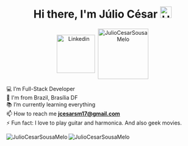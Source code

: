 <h1 align="center">Hi there, I'm Júlio César <img alt="Hi There!" width="30px" src="https://camo.githubusercontent.com/35d3d11359a49bf12aebb834cc13fd81b95eff4e/68747470733a2f2f6d656469612e67697068792e636f6d2f6d656469612f6876524a434c467a6361737252346961377a2f67697068792e676966"/></h1>

<p align="center">
<a href="https://www.linkedin.com/in/júlio-césar-s-melo/" target="blank" alt="linkedin"><img align="center" style="margin: 2px" width="100px" alt="Linkedin" src="https://img.shields.io/badge/Linkedin-%230077B5.svg?&style=flat-square&logo=linkedin&logoColor=white" /></a>

<img align="center" style="margin: 2px" width="132px" src="https://komarev.com/ghpvc/?username=JulioCesarSousaMelo&style=flat-square" alt="JulioCesarSousaMelo"/>
</p>

💻 I’m Full-Stack Developer<br>
🏡 I'm from Brazil, Brasília DF <br>
📚 I’m currently learning everything <br>
📫 How to reach me **jcesarsm17@gmail.com** <br>
⚡ Fun fact: I love to play guitar and harmonica. And also geek movies.<br>


<p align="center">
<img align="left" src="https://github-readme-stats.vercel.app/api/top-langs/?username=JulioCesarSousaMelo" alt="JulioCesarSousaMelo" />
<img align="left" src="https://github-readme-stats.vercel.app/api?username=JulioCesarSousaMelo&show_icons=true" alt="JulioCesarSousaMelo" />
</p>
